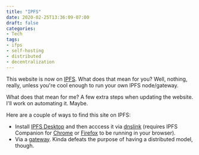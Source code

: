 ```yaml
---
title: "IPFS"
date: 2020-02-25T13:36:09-07:00
draft: false
categories:
- Tech
tags:
- ifps
- self-hosting
- distributed
- decentralization
---
```


This website is now on [IPFS](https://ipfs.io). What does that mean for you? Well, nothing, really, unless you're cool enough to run your own IPFS node/gateway.

What does that mean for me? A few extra steps when updating the website. I'll work on automating it. Maybe.

<!--more-->

Here are a couple of ways to find this site on IPFS:

* Install [IPFS Desktop](https://github.com/ipfs-shipyard/ipfs-desktop/releases) and then acccess it via [dnslink](ipns://blog.rosenberg-watt.com) (requires IPFS Companion for [Chrome](https://chrome.google.com/webstore/detail/ipfs-companion/nibjojkomfdiaoajekhjakgkdhaomnch) or [Firefox](https://addons.mozilla.org/en-US/firefox/addon/ipfs-companion/) to be running in your browser).
* Via a [gateway](https://ipfs.rosenberg-watt.com/ipns/blog.rosenberg-watt.com). Kinda defeats the purpose of having a distributed model, though.